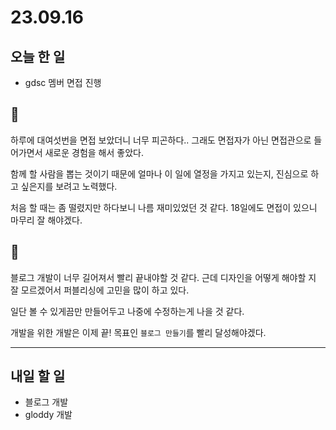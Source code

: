 # 23.09.16

## 오늘 한 일

- gdsc 멤버 면접 진행

## 🫠

하루에 대여섯번을 면접 보았더니 너무 피곤하다.. 그래도 면접자가 아닌 면접관으로 들어가면서 새로운 경험을 해서 좋았다.

함께 할 사람을 뽑는 것이기 때문에 얼마나 이 일에 열정을 가지고 있는지, 진심으로 하고 싶은지를 보려고 노력했다.

처음 할 때는 좀 떨렸지만 하다보니 나름 재미있었던 것 같다. 18일에도 면접이 있으니 마무리 잘 해야겠다.

## 🤔

블로그 개발이 너무 길어져서 빨리 끝내야할 것 같다. 근데 디자인을 어떻게 해야할 지 잘 모르겠어서 퍼블리싱에 고민을 많이 하고 있다.

일단 볼 수 있게끔만 만들어두고 나중에 수정하는게 나을 것 같다.

개발을 위한 개발은 이제 끝! 목표인 `블로그 만들기`를 빨리 달성해야겠다.

---

## 내일 할 일

- 블로그 개발
- gloddy 개발

